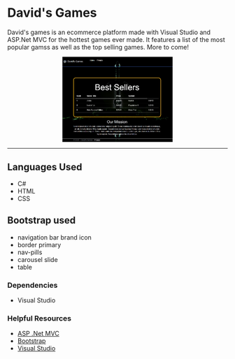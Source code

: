 # David's Games

David's games is an ecommerce platform made with Visual Studio and ASP.Net MVC for the hottest games ever made. 
It features a list of the most popular gamss as well as the top selling games. More to come!

<p align="center">
  <img align="center" src="https://github.com/DPJProgramming/week-3-basic-Ecommerce/blob/master/week%203%20basic%20Ecommerce/wwwroot/img/HomePage.jpg" width="50%"         height="50%">
</p>

---

## Languages Used
  - C#
  - HTML
  - CSS

## Bootstrap used
  - navigation bar brand icon
  - border primary
  - nav-pills
  - carousel slide
  - table

### Dependencies 
  - Visual Studio

### Helpful Resources
  - [ASP .Net MVC](https://learn.microsoft.com/en-us/aspnet/mvc/)
  - [Bootstrap](https://getbootstrap.com/)
  - [Visual Studio](https://visualstudio.microsoft.com/)
